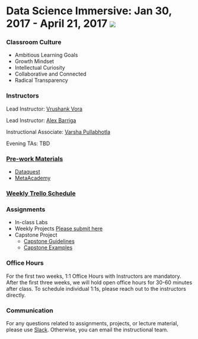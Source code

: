 # Data Science Immersive: Jan 30, 2017 - April 21, 2017   ![](https://ga-dash.s3.amazonaws.com/production/assets/logo-9f88ae6c9c3871690e33280fcf557f33.png)


### Classroom Culture
* Ambitious Learning Goals
* Growth Mindset 
* Intellectual Curiosity
* Collaborative and Connected 
* Radical Transparency 

### Instructors
Lead Instructor: [Vrushank Vora](vrushank.vora@generalassemb.ly)

Lead Instructor: [Alex Barriga](alexander.barriga@generalassemb.ly)

Instructional Associate: [Varsha Pullabhotla](varsha.p@generalassemb.ly)

Evening TAs: TBD

### [Pre-work Materials](https://github.com/ga-students/DSI-SF-5/wiki/Weekly-Prework-Resources)
* [Dataquest](https://www.dataquest.io/)
* [MetaAcademy](https://metacademy.org)

### [Weekly Trello Schedule](https://trello.com/b/lvxBcSTE/general-assembly-dsi-5)


### Assignments 
* In-class Labs 
* Weekly Projects [Please submit here](https://docs.google.com/a/generalassemb.ly/forms/d/e/1FAIpQLSd9zTyZ8yX0_AOPnw7Pj_iFYDqjsqRqVQj1-_wizGEuIiqVuQ/viewform) 
* Capstone Project 
  * [Capstone Guidelines](https://github.com/sinanuozdemir/sfdat26/blob/master/project-examples.md)
  * [Capstone Examples](https://github.com/sinanuozdemir/sfdat26/blob/master/project-examples.md)

### Office Hours 
For the first two weeks, 1:1 Office Hours with Instructors are mandatory. After the first three weeks, we will hold open office hours for 30-60 minutes after class. To schedule individual 1:1s, please reach out to the instructors directly. 

### Communication
For any questions related to assignments, projects, or lecture material, please use [Slack](ga-students.slack.com). Otherwise, you can email the instructional team.
